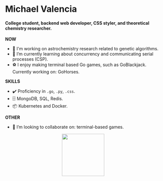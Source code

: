 # Michael Valencia

#### College student, backend web developer, CSS styler, and theoretical chemistry researcher.

<b> NOW </b>
- 🔭 I'm working on astrochemistry research related to genetic algorithms.
- 🌱 I’m currently learning about concurrency and communicating serial processes (CSP).
- ⚽ I enjoy making terminal based Go games, such as GoBlackjack. Currently working on: GoHorses.

<b> SKILLS </b>
- ✔️ Proficiency in `.go`, `.py`, `.css`.
- 🗄️ MongoDB, SQL, Redis.
- 📦 Kubernetes and Docker.

<b> OTHER </b>
- 👯 I’m looking to collaborate on: terminal-based games.

<div align="center">
<img height="137px"
src="https://github-readme-stats.vercel.app/api?username=mvee18&include_all_commits=true&hide_title=true&hide_border=false&show_icons=true&include_all_commits=true&count_private=true&line_height=21&&theme=tokyonight"
/>

<!--
**mvee18/mvee18** is a ✨ _special_ ✨ repository because its `README.md` (this file) appears on your GitHub profile.

Here are some ideas to get you started:

- 🔭 I’m currently working on ...
- 🌱 I’m currently learning ...
- 👯 I’m looking to collaborate on ...
- 🤔 I’m looking for help with ...
- 💬 Ask me about ...
- 📫 How to reach me: ...
- 😄 Pronouns: ...
- ⚡ Fun fact: ...
-->
